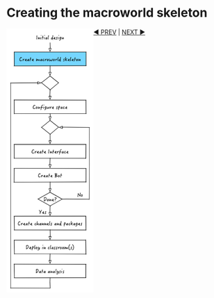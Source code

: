 
# Creating the macroworld skeleton

<img src="images/dev_process_1.png" width="200" align="left">



[:arrow_backward: PREV](tutorial_2.md) | [NEXT :arrow_forward:](tutorial_4.md)